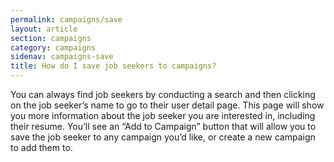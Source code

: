 ```yaml
---
permalink: campaigns/save
layout: article
section: campaigns
category: campaigns
sidenav: campaigns-save
title: How do I save job seekers to campaigns?
---
```


You can always find job seekers by conducting a search and then clicking on the job seeker’s name to go to their user detail page. This page will show you more information about the job seeker you are interested in, including their resume. You’ll see an “Add to Campaign” button that will allow you to save the job seeker to any campaign you’d like, or create a new campaign to add them to.